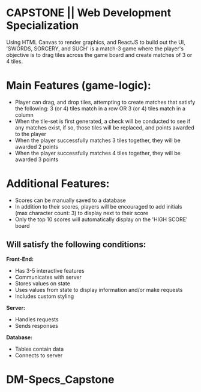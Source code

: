 # CAPSTONE || Web Development Specialization

Using HTML Canvas to render graphics, and ReactJS to build out the UI, 'SWORDS, SORCERY, and SUCH' is a match-3 game where the player's objective is to drag tiles across the game board and create matches of 3 or 4 tiles.

# Main Features (game-logic):

- Player can drag, and drop tiles, attempting to create matches that satisfy the following: 3 (or 4) tiles match in a row OR 3 (or 4) tiles match in a column
- When the tile-set is first generated, a check will be conducted to see if any matches exist, if so, those tiles will be replaced, and points awarded to the player
- When the player successfully matches 3 tiles together, they will be awarded 2 points
- When the player successfully matches 4 tiles together, they will be awarded 3 points

# Additional Features:

- Scores can be manually saved to a database
- In addition to their scores, players will be encouraged to add initials (max character count: 3) to display next to their score
- Only the top 10 scores will automatically display on the 'HIGH SCORE' board

## Will satisfy the following conditions:

**Front-End:**

- Has 3-5 interactive features
- Communicates with server
- Stores values on state
- Uses values from state to display information and/or make requests
- Includes custom styling

**Server:**

- Handles requests
- Sends responses

**Database:**

- Tables contain data
- Connects to server

# DM-Specs_Capstone

